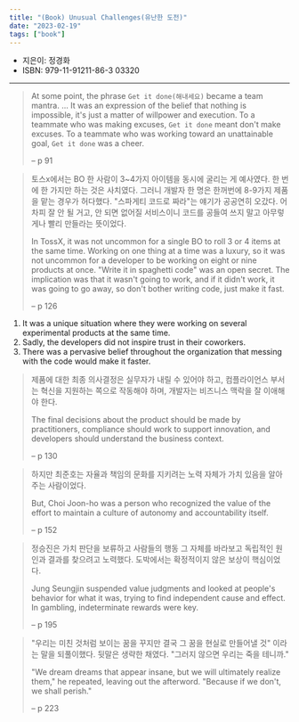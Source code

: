 ```yaml
---
title: "(Book) Unusual Challenges(유난한 도전)"
date: "2023-02-19"
tags: ["book"]
---
```


- 지은이: 정경화
- ISBN: 979-11-91211-86-3 03320

---

<!--more-->

> At some point, the phrase `Get it done(해내세요)` became a team mantra. ... It was an expression of the belief that nothing is impossible, it's just a matter of willpower and execution.
> To a teammate who was making excuses, `Get it done` meant don't make excuses. To a teammate who was working toward an unattainable goal, `Get it done` was a cheer.
>
> – p 91

> 토스x에서는 BO 한 사람이 3~4가지 아이템을 동시에 굴리는 게 예사였다. 한 번에 한 가지만 하는 것은 사치였다. 그러니 개발자 한 명은 한꺼번에 8-9가지 제품을 맡는 경우가 허다했다. "스파게티 코드로 짜라"는 얘기가 공공연히 오갔다. 어차피 잘 안 될 거고, 안 되면 없어질 서비스이니 코드를 공들여 쓰지 말고 아무렇게나 빨리 만들라는 뜻이었다.
>
> In TossX, it was not uncommon for a single BO to roll 3 or 4 items at the same time. Working on one thing at a time was a luxury, so it was not uncommon for a developer to be working on eight or nine products at once. "Write it in spaghetti code" was an open secret. The implication was that it wasn't going to work, and if it didn't work, it was going to go away, so don't bother writing code, just make it fast.
>
> – p 126

1. It was a unique situation where they were working on several experimental products at the same time.
2. Sadly, the developers did not inspire trust in their coworkers.
3. There was a pervasive belief throughout the organization that messing with the code would make it faster.

> 제품에 대한 최종 의사결정은 실무자가 내릴 수 있어야 하고, 컴플라이언스 부서는 혁신을 지원하는 쪽으로 작동해야 하며, 개발자는 비즈니스 맥락을 잘 이애해야 한다.
>
> The final decisions about the product should be made by practitioners, compliance should work to support innovation, and developers should understand the business context.
>
> – p 130

> 하지만 최준호는 자율과 책임의 문화를 지키려는 노력 자체가 가치 있음을 알아주는 사람이었다.
>
> But, Choi Joon-ho was a person who recognized the value of the effort to maintain a culture of autonomy and accountability itself.
>
> – p 152

> 정승진은 가치 판단을 보류하고 사람들의 행동 그 자체를 바라보고 독립적인 원인과 결과를 찾으려고 노력했다. 도박에서는 확정적이지 않은 보상이 핵심이었다.
>
> Jung Seungjin suspended value judgments and looked at people's behavior for what it was, trying to find independent cause and effect. In gambling, indeterminate rewards were key.
>
> – p 195

> "우리는 미친 것처럼 보이는 꿈을 꾸지만 결국 그 꿈을 현실로 만들어낼 것" 이라는 말을 되풀이했다. 뒷말은 생략한 채였다. "그러지 않으면 우리는 죽을 테니까."
>
> "We dream dreams that appear insane, but we will ultimately realize them," he repeated, leaving out the afterword. "Because if we don't, we shall perish."
>
> – p 223
